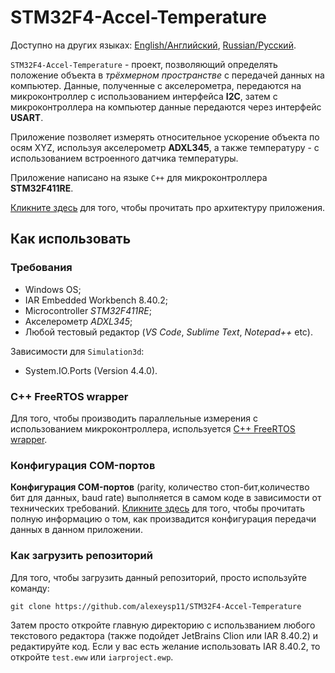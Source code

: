 # STM32F4-Accel-Temperature 

Доступно на других языках: [English/Английский](README.md), [Russian/Русский](README.ru.md). 

`STM32F4-Accel-Temperature` - проект, позволяющий определять положение объекта в *трёхмерном пространстве* с передачей данных на компьютер. 
Данные, полученные с акселерометра, передаются на микроконтроллер с использованием интерфейса **I2C**, затем с микроконтроллера на компьютер данные передаются через интерфейс **USART**. 

Приложение позволяет измерять относительное ускорение объекта по осям XYZ, используя акселерометр **ADXL345**, а также температуру - с использованием встроенного датчика температуры. 

Приложение написано на языке `C++` для микроконтроллера **STM32F411RE**. 

[Кликните здесь](Docs/Design.md) для того, чтобы прочитать про архитектуру приложения. 

## Как использовать 

### Требования 

- Windows OS; 
- IAR Embedded Workbench 8.40.2; 
- Microcontroller *STM32F411RE*;
- Акселерометр *ADXL345*; 
- Любой тестовый редактор (*VS Code*, *Sublime Text*, *Notepad++* etc). 

Зависимости для `Simulation3d`: 
- System.IO.Ports (Version 4.4.0). 

### C++ FreeRTOS wrapper 

Для того, чтобы производить параллельные измерения с использованием микроконтроллера, используется [C++ FreeRTOS wrapper](https://github.com/lamer0k/RtosWrapper). 

### Конфигурация COM-портов 

**Конфигурация COM-портов** (parity, количество стоп-бит,количество бит для данных, baud rate) выполняется в самом коде в зависимости от технических требований.
[Кликните здесь](Docs/DataTransmission.md) для того, чтобы прочитать полную информацию о том, как произвадится конфигурация передачи данных в данном приложении. 

### Как загрузить репозиторий 

Для того, чтобы загрузить данный репозиторий, просто используйте команду: 
```
git clone https://github.com/alexeysp11/STM32F4-Accel-Temperature
```

Затем просто откройте главную директорию с использванием любого текстового редактора (также подойдет JetBrains Clion или IAR 8.40.2) и редактируйте код.
Если у вас есть желание использовать IAR 8.40.2, то откройте `test.eww` или `iarproject.ewp`. 
